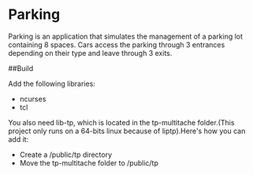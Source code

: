 Parking
=======

Parking is an application that simulates the management of a parking lot containing 8 spaces. Cars access the parking through 3 entrances depending on their type and leave through 3 exits.

##Build

Add the following libraries:

- ncurses
- tcl

You also need lib-tp, which is located in the tp-multitache folder.(This project only runs on a 64-bits linux because of liptp).Here's how you can add it:

- Create a /public/tp directory
- Move the tp-multitache folder to /public/tp



